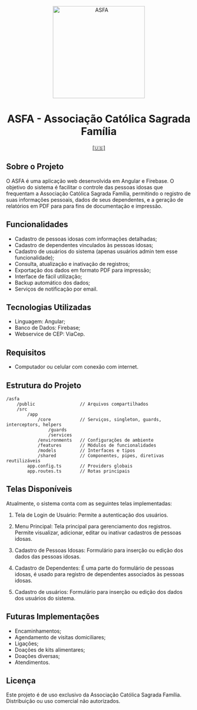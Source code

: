 <div align="center">
	<img src="./src/app/assets/asfa-logo.png" alt="ASFA" widthwidth="250" height="250" />
	<h1>ASFA - Associação Católica Sagrada Família</h1>
	<a href="./README-US.md">[🇺🇸]</a>
</div>

## Sobre o Projeto

O ASFA é uma aplicação web desenvolvida em Angular e Firebase. O objetivo do sistema é facilitar o controle das pessoas idosas que frequentam a Associação Católica Sagrada Família, permitindo o registro de suas informações pessoais, dados de seus dependentes, e a geração de relatórios em PDF para para fins de documentação e impressão.

## Funcionalidades

- Cadastro de pessoas idosas com informações detalhadas;
- Cadastro de dependentes vinculados às pessoas idosas;
- Cadastro de usuários do sistema (apenas usuários admin tem esse funcionalidade);
- Consulta, atualização e inativação de registros;
- Exportação dos dados em formato PDF para impressão;
- Interface de fácil utilização;
- Backup automático dos dados;
- Serviços de notificação por email.

## Tecnologias Utilizadas

- Linguagem: Angular;
- Banco de Dados: Firebase;
- Webservice de CEP: ViaCep.

## Requisitos

- Computador ou celular com conexão com internet.

## Estrutura do Projeto

```
/asfa
    /public                 // Arquivos compartilhados
    /src
	    /app
		    /core           // Serviços, singleton, guards, interceptors, helpers
			    /guards
			    /services
	        /environments   // Configurações de ambiente
		    /features       // Módulos de funcionalidades
		    /models         // Interfaces e tipos
		    /shared         // Componentes, pipes, diretivas reutilizáveis
        app.config.ts       // Providers globais
        app.routes.ts       // Rotas principais
```

## Telas Disponíveis

Atualmente, o sistema conta com as seguintes telas implementadas:

1. Tela de Login de Usuário:
Permite a autenticação dos usuários.

2. Menu Principal:
Tela principal para gerenciamento dos registros. Permite visualizar, adicionar, editar ou inativar cadastros de pessoas idosas.

3. Cadastro de Pessoas Idosas:
Formulário para inserção ou edição dos dados das pessoas idosas.

4. Cadastro de Dependentes:
É uma parte do formulário de pessoas idosas, é usado para registro de dependentes associados às pessoas idosas.

5. Cadastro de usuários:
Formulário para inserção ou edição dos dados dos usuários do sistema.

## Futuras Implementações

- Encaminhamentos;
- Agendamento de visitas domiciliares;
- Ligações;
- Doações de kits alimentares;
- Doações diversas;
- Atendimentos.

## Licença

Este projeto é de uso exclusivo da Associação Católica Sagrada Família. Distribuição ou uso comercial não autorizados.